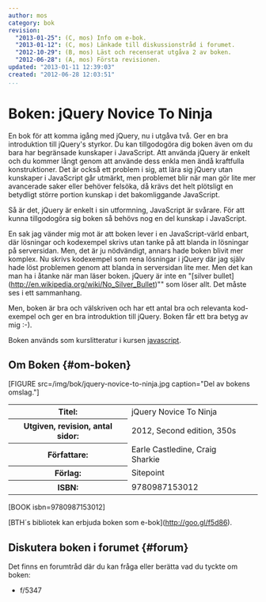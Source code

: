 ```yaml
---
author: mos
category: bok
revision:
  "2013-01-25": (C, mos) Info om e-bok.
  "2013-01-12": (C, mos) Länkade till diskussionstråd i forumet.
  "2012-10-29": (B, mos) Läst och recenserat utgåva 2 av boken.
  "2012-06-28": (A, mos) Första revisionen.
updated: "2013-01-11 12:39:03"
created: "2012-06-28 12:03:51"
...
```

Boken: jQuery Novice To Ninja
==================================

En bok för att komma igång med jQuery, nu i utgåva två. Ger en bra introduktion till jQuery's styrkor. Du kan tillgodogöra dig boken även om du bara har begränsade kunskaper i JavaScript. Att använda jQuery är enkelt och du kommer långt genom att använde dess enkla men ändå kraftfulla konstruktioner. Det är också ett problem i sig, att lära sig jQuery utan kunskaper i JavaScript går utmärkt, men problemet blir när man gör lite mer avancerade saker eller behöver felsöka, då krävs det helt plötsligt en betydligt större portion kunskap i det bakomliggande JavaScript.

<!--more-->

Så är det, jQuery är enkelt i sin utformning, JavaScript är svårare. För att kunna tillgodogöra sig boken så behövs nog en del kunskap i JavaScript.

En sak jag vänder mig mot är att boken lever i en JavaScript-värld enbart, där lösningar och kodexempel skrivs utan tanke på att blanda in lösningar på serversidan. Men, det är ju nödvändigt, annars hade boken blivit mer komplex. Nu skrivs kodexempel som rena lösningar i jQuery där jag själv hade löst problemen genom att blanda in serversidan lite mer. Men det kan man ha i åtanke när man läser boken. jQuery är inte en "[silver bullet](<a href='http://en.wikipedia.org/wiki/No_Silver_Bullet'>http://en.wikipedia.org/wiki/No_Silver_Bullet</a>)"" som löser allt. Det måste ses i ett sammanhang.

Men, boken är bra och välskriven och har ett antal bra och relevanta kod-exempel och ger en bra introduktion till jQuery. Boken får ett bra betyg av mig :-).

Boken används som kurslitteratur i kursen [javascript](javascript).




Om Boken {#om-boken}
--------------------

[FIGURE src=/img/bok/jquery-novice-to-ninja.jpg caption="Del av bokens omslag."]

<table>
<tr><th>Titel:</th><td>jQuery Novice To Ninja<td></tr>
<tr><th>Utgiven, revision, antal sidor:</th><td>2012, Second edition, 350s<td></tr>
<tr><th>Författare:</th><td>Earle Castledine, Craig Sharkie<td></tr>
<tr><th>Förlag:</th><td>Sitepoint<td></tr>
<tr><th>ISBN:</th><td>9780987153012<td></tr>
</table>

[BOOK isbn=9780987153012]

[BTH´s bibliotek kan erbjuda boken som e-bok](<a href='http://goo.gl/f5d86'>http://goo.gl/f5d86</a>).


Diskutera boken i forumet {#forum}
----------------------------------

Det finns en forumtråd där du kan fråga eller berätta vad du tyckte om boken:

* f/5347




